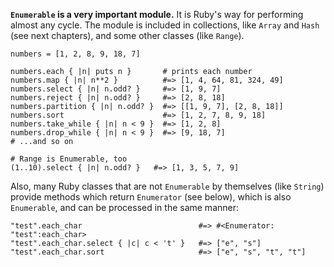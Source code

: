 **`Enumerable` is a very important module.** It is Ruby's way for performing almost any cycle. The module is included in collections, like `Array` and `Hash` (see next chapters), and some other classes (like `Range`).

    numbers = [1, 2, 8, 9, 18, 7]

    numbers.each { |n| puts n }       # prints each number
    numbers.map { |n| n**2 }          #=> [1, 4, 64, 81, 324, 49]
    numbers.select { |n| n.odd? }     #=> [1, 9, 7]
    numbers.reject { |n| n.odd? }     #=> [2, 8, 18]
    numbers.partition { |n| n.odd? }  #=> [[1, 9, 7], [2, 8, 18]]
    numbers.sort                      #=> [1, 2, 7, 8, 9, 18]
    numbers.take_while { |n| n < 9 }  #=> [1, 2, 8]
    numbers.drop_while { |n| n < 9 }  #=> [9, 18, 7]
    # ...and so on

    # Range is Enumerable, too
    (1..10).select { |n| n.odd? }   #=> [1, 3, 5, 7, 9]

Also, many Ruby classes that are not `Enumerable` by themselves (like `String`) provide methods which return `Enumerator` (see below), which is also `Enumerable`, and can be processed in the same manner:

    "test".each_char                          #=> #<Enumerator: "test":each_char>
    "test".each_char.select { |c| c < 't' }   #=> ["e", "s"]
    "test".each_char.sort                     #=> ["e", "s", "t", "t"]


